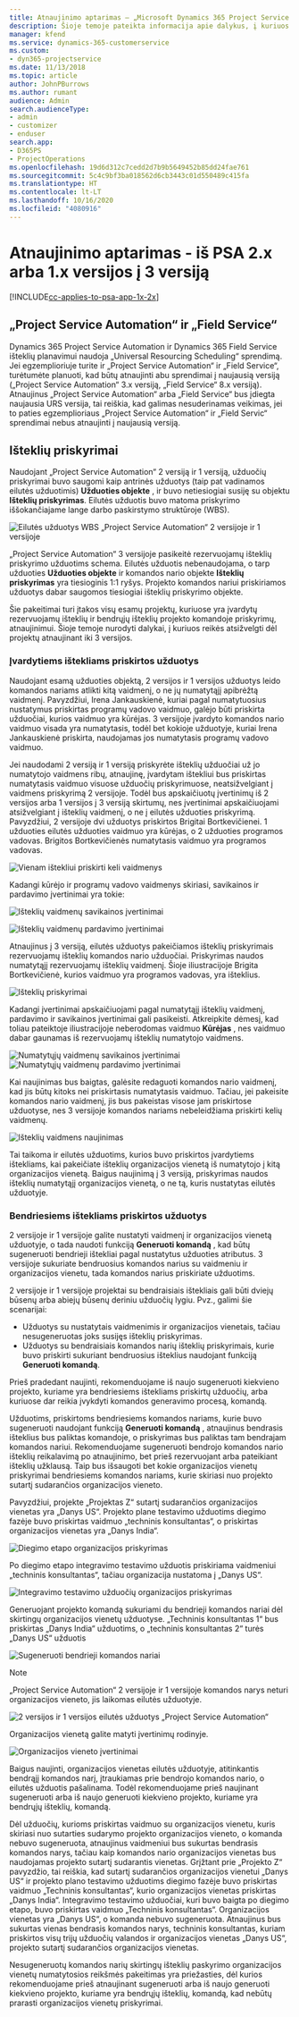 ```yaml
---
title: Atnaujinimo aptarimas – „Microsoft Dynamics 365 Project Service Automation“ 2.x arba 1.x versijos į 3 versiją
description: Šioje temoje pateikta informacija apie dalykus, į kuriuos reikia atsižvelgti atnaujinant iš „Project Service Automation“ 2.x arba 1.x versijos į 3 versiją.
manager: kfend
ms.service: dynamics-365-customerservice
ms.custom:
- dyn365-projectservice
ms.date: 11/13/2018
ms.topic: article
author: JohnPBurrows
ms.author: rumant
audience: Admin
search.audienceType:
- admin
- customizer
- enduser
search.app:
- D365PS
- ProjectOperations
ms.openlocfilehash: 19d6d312c7cedd2d7b9b5649452b85dd24fae761
ms.sourcegitcommit: 5c4c9bf3ba018562d6cb3443c01d550489c415fa
ms.translationtype: HT
ms.contentlocale: lt-LT
ms.lasthandoff: 10/16/2020
ms.locfileid: "4080916"
---
```

# <a name="upgrade-considerations---psa-version-2x-or-1x-to-version-3"></a>Atnaujinimo aptarimas - iš PSA 2.x arba 1.x versijos į 3 versiją
[!INCLUDE[cc-applies-to-psa-app-1x-2x](../includes/cc-applies-to-psa-app-1x-2x.md)]

## <a name="project-service-automation-and-field-service"></a>„Project Service Automation“ ir „Field Service“
Dynamics 365 Project Service Automation ir Dynamics 365 Field Service išteklių planavimui naudoja „Universal Resourcing Scheduling“ sprendimą. Jei egzemplioriuje turite ir „Project Service Automation“ ir „Field Service“, turėtumėte planuoti, kad būtų atnaujinti abu sprendimai į naujausią versiją („Project Service Automation“ 3.x versiją, „Field Service“ 8.x versiją). Atnaujinus „Project Service Automation“ arba „Field Service“ bus įdiegta naujausia URS versija, tai reiškia, kad galimas nesuderinamas veikimas, jei to paties egzemplioriaus „Project Service Automation“ ir „Field Servic“ sprendimai nebus atnaujinti į naujausią versiją.

## <a name="resource-assignments"></a>Išteklių priskyrimai
Naudojant „Project Service Automation“ 2 versiją ir 1 versiją, užduočių priskyrimai buvo saugomi kaip antrinės užduotys (taip pat vadinamos eilutės užduotimis) **Užduoties objekte** , ir buvo netiesiogiai susiję su objektu **Išteklių priskyrimas**. Eilutės užduotis buvo matoma priskyrimo iššokančiajame lange darbo paskirstymo struktūroje (WBS).

![Eilutės užduotys WBS „Project Service Automation“ 2 versijoje ir 1 versijoje](media/upgrade-line-task-01.png)

„Project Service Automation“ 3 versijoje pasikeitė rezervuojamų išteklių priskyrimo užduotims schema. Eilutės užduotis nebenaudojama, o tarp užduoties **Užduoties objekte** ir komandos nario objekte **Išteklių priskyrimas** yra tiesioginis 1:1 ryšys. Projekto komandos nariui priskiriamos užduotys dabar saugomos tiesiogiai išteklių priskyrimo objekte.  

Šie pakeitimai turi įtakos visų esamų projektų, kuriuose yra įvardytų rezervuojamų išteklių ir bendrųjų išteklių projekto komandoje priskyrimų, atnaujinimui. Šioje temoje nurodyti dalykai, į kuriuos reikės atsižvelgti dėl projektų atnaujinant iki 3 versijos. 

### <a name="tasks-assigned-to-named-resources"></a>Įvardytiems ištekliams priskirtos užduotys
Naudojant esamą užduoties objektą, 2 versijos ir 1 versijos užduotys leido komandos nariams atlikti kitą vaidmenį, o ne jų numatytąjį apibrėžtą vaidmenį. Pavyzdžiui, Irena Jankauskienė, kuriai pagal numatytuosius nustatymus priskirtas programų vadovo vaidmuo, galėjo būti priskirta užduočiai, kurios vaidmuo yra kūrėjas. 3 versijoje įvardyto komandos nario vaidmuo visada yra numatytasis, todėl bet kokioje užduotyje, kuriai Irena Jankauskienė priskirta, naudojamas jos numatytasis programų vadovo vaidmuo.

Jei naudodami 2 versiją ir 1 versiją priskyrėte išteklių užduočiai už jo numatytojo vaidmens ribų, atnaujinę, įvardytam ištekliui bus priskirtas numatytasis vaidmuo visuose užduočių priskyrimuose, neatsižvelgiant į vaidmens priskyrimą 2 versijoje. Todėl bus apskaičiuotų įvertinimų iš 2 versijos arba 1 versijos į 3 versiją skirtumų, nes įvertinimai apskaičiuojami atsižvelgiant į išteklių vaidmenį, o ne į eilutės užduoties priskyrimą. Pavyzdžiui, 2 versijoje dvi užduotys priskirtos Brigitai Bortkevičienei. 1 užduoties eilutės užduoties vaidmuo yra kūrėjas, o 2 užduoties programos vadovas. Brigitos Bortkevičienės numatytasis vaidmuo yra programos vadovas.

![Vienam ištekliui priskirti keli vaidmenys](media/upgrade-multiple-roles-02.png)

Kadangi kūrėjo ir programų vadovo vaidmenys skiriasi, savikainos ir pardavimo įvertinimai yra tokie:

![Išteklių vaidmenų savikainos įvertinimai](media/upggrade-cost-estimates-03.png)

![Išteklių vaidmenų pardavimo įvertinimai](media/upgrade-sales-estimates-04.png)

Atnaujinus į 3 versiją, eilutės užduotys pakeičiamos išteklių priskyrimais rezervuojamų išteklių komandos nario užduočiai. Priskyrimas naudos numatytąjį rezervuojamų išteklių vaidmenį. Šioje iliustracijoje Brigita Bortkevičienė, kurios vaidmuo yra programos vadovas, yra išteklius.

![Išteklių priskyrimai](media/resource-assignment-v2-05.png)

Kadangi įvertinimai apskaičiuojami pagal numatytąjį išteklių vaidmenį, pardavimo ir savikainos įvertinimai gali pasikeisti. Atkreipkite dėmesį, kad toliau pateiktoje iliustracijoje neberodomas vaidmuo **Kūrėjas** , nes vaidmuo dabar gaunamas iš rezervuojamų išteklių numatytojo vaidmens.

![Numatytųjų vaidmenų savikainos įvertinimai](media/resource-assignment-cost-estimate-06.png)
![Numatytųjų vaidmenų pardavimo įvertinimai](media/resource-assignment-sales-estimate-07.png)

Kai naujinimas bus baigtas, galėsite redaguoti komandos nario vaidmenį, kad jis būtų kitoks nei priskirtasis numatytasis vaidmuo. Tačiau, jei pakeisite komandos nario vaidmenį, jis bus pakeistas visose jam priskirtose užduotyse, nes 3 versijoje komandos nariams nebeleidžiama priskirti kelių vaidmenų.

![Išteklių vaidmens naujinimas](media/resource-role-assignment-08.png)

Tai taikoma ir eilutės užduotims, kurios buvo priskirtos įvardytiems ištekliams, kai pakeičiate išteklių organizacijos vienetą iš numatytojo į kitą organizacijos vienetą. Baigus naujinimą į 3 versiją, priskyrimas naudos išteklių numatytąjį organizacijos vienetą, o ne tą, kuris nustatytas eilutės užduotyje.

### <a name="tasks-assigned-to-generic-resources"></a>Bendriesiems ištekliams priskirtos užduotys
2 versijoje ir 1 versijoje galite nustatyti vaidmenį ir organizacijos vienetą užduotyje, o tada naudoti funkciją **Generuoti komandą** , kad būtų sugeneruoti bendrieji ištekliai pagal nustatytus užduoties atributus. 3 versijoje sukuriate bendruosius komandos narius su vaidmeniu ir organizacijos vienetu, tada komandos narius priskiriate užduotims.

2 versijoje ir 1 versijoje projektai su bendraisiais ištekliais gali būti dviejų būsenų arba abiejų būsenų deriniu užduočių lygiu. Pvz., galimi šie scenarijai:

- Užduotys su nustatytais vaidmenimis ir organizacijos vienetais, tačiau nesugeneruotas joks susijęs išteklių priskyrimas.
- Užduotys su bendraisiais komandos narių išteklių priskyrimais, kurie buvo priskirti sukuriant bendruosius išteklius naudojant funkciją **Generuoti komandą**.

Prieš pradedant naujinti, rekomenduojame iš naujo sugeneruoti kiekvieno projekto, kuriame yra bendriesiems ištekliams priskirtų užduočių, arba kuriuose dar reikia įvykdyti komandos generavimo procesą, komandą.

Užduotims, priskirtoms bendriesiems komandos nariams, kurie buvo sugeneruoti naudojant funkciją **Generuoti komandą** , atnaujinus bendrasis išteklius bus paliktas komandoje, o priskyrimas bus paliktas tam bendrajam komandos nariui. Rekomenduojame sugeneruoti bendrojo komandos nario išteklių reikalavimą po atnaujinimo, bet prieš rezervuojant arba pateikiant išteklių užklausą. Taip bus išsaugoti bet kokie organizacijos vienetų priskyrimai bendriesiems komandos nariams, kurie skiriasi nuo projekto sutartį sudarančios organizacijos vieneto.

Pavyzdžiui, projekte „Projektas Z“ sutartį sudarančios organizacijos vienetas yra „Danys US“. Projekto plane testavimo užduotims diegimo fazėje buvo priskirtas vaidmuo „techninis konsultantas“, o priskirtas organizacijos vienetas yra „Danys India“.

![Diegimo etapo organizacijos priskyrimas](media/org-unit-assignment-09.png)

Po diegimo etapo integravimo testavimo užduotis priskiriama vaidmeniui „techninis konsultantas“, tačiau organizacija nustatoma į „Danys US“.  

![Integravimo testavimo užduočių organizacijos priskyrimas](media/org-unit-generate-team-10.png)

Generuojant projekto komandą sukuriami du bendrieji komandos nariai dėl skirtingų organizacijos vienetų užduotyse. „Techninis konsultantas 1“ bus priskirtas „Danys India“ užduotims, o „techninis konsultantas 2“ turės „Danys US“ užduotis  

![Sugeneruoti bendrieji komandos nariai](media/org-unit-assignments-multiple-resources-11.png)

> [!NOTE]
> „Project Service Automation“ 2 versijoje ir 1 versijoje komandos narys neturi organizacijos vieneto, jis laikomas eilutės užduotyje.

![2 versijos ir 1 versijos eilutės užduotys „Project Service Automation“](media/line-tasks-12.png)

Organizacijos vienetą galite matyti įvertinimų rodinyje. 

![Organizacijos vieneto įvertinimai](media/org-unit-estimates-view-13.png)
 
Baigus naujinti, organizacijos vienetas eilutės užduotyje, atitinkantis bendrąjį komandos narį, įtraukiamas prie bendrojo komandos nario, o eilutės užduotis pašalinama. Todėl rekomenduojame prieš naujinant sugeneruoti arba iš naujo generuoti kiekvieno projekto, kuriame yra bendrųjų išteklių, komandą.

Dėl užduočių, kurioms priskirtas vaidmuo su organizacijos vienetu, kuris skiriasi nuo sutarties sudarymo projekto organizacijos vieneto, o komanda nebuvo sugeneruota, atnaujinus vaidmeniui bus sukurtas bendrasis komandos narys, tačiau kaip komandos nario organizacijos vienetas bus naudojamas projekto sutartį sudarantis vienetas. Grįžtant prie „Projekto Z“ pavyzdžio, tai reiškia, kad sutartį sudarančios organizacijos vienetui „Danys US“ ir projekto plano testavimo užduotims diegimo fazėje buvo priskirtas vaidmuo „Techninis konsultantas“, kurio organizacijos vienetas priskirtas „Danys India“. Integravimo testavimo užduočiai, kuri buvo baigta po diegimo etapo, buvo priskirtas vaidmuo „Techninis konsultantas“. Organizacijos vienetas yra „Danys US“, o komanda nebuvo sugeneruota. Atnaujinus bus sukurtas vienas bendrasis komandos narys, techninis konsultantas, kuriam priskirtos visų trijų užduočių valandos ir organizacijos vienetas „Danys US“, projekto sutartį sudarančios organizacijos vienetas.   
 
Nesugeneruotų komandos narių skirtingų išteklių paskyrimo organizacijos vienetų numatytosios reikšmės pakeitimas yra priežasties, dėl kurios rekomenduojame prieš atnaujinant sugeneruoti arba iš naujo generuoti kiekvieno projekto, kuriame yra bendrųjų išteklių, komandą, kad nebūtų prarasti organizacijos vienetų priskyrimai.

